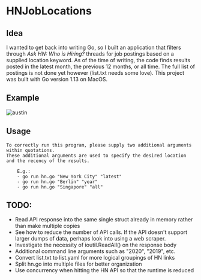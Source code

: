 # HNJobLocations


## Idea
I wanted to get back into writing Go, so I built an application that filters through *Ask HN: Who is Hiring?* threads for job postings based on a supplied location keyword. As of the time of writing, the code finds results posted in the latest month, the previous 12 months, or all time. The full list of postings is not done yet however (list.txt needs some love). This project was built with Go version 1.13 on MacOS.

## Example 
![austin](https://user-images.githubusercontent.com/13093517/83374930-25f08700-a39b-11ea-8aac-288c03b997bd.gif)

## Usage
```
To correctly run this program, please supply two additional arguments within quotations.
These additional arguments are used to specify the desired location and the recency of the results.
	
	E.g.:
	- go run hn.go "New York City" "latest"
	- go run hn.go "Berlin" "year"
	- go run hn.go "Singapore" "all"
```

## TODO:

- Read API response into the same single struct already in memory rather than make multiple copies
- See how to reduce the number of API calls. If the API doesn't support larger dumps of data, perhaps look into using a web scraper.
- Investigate the necessity of ioutil.ReadAll() on the response body
- Additional command line arguments such as "2020", "2019", etc.
- Convert list.txt to list.yaml for more logical groupings of HN links
- Split hn.go into multiple files for better organization
- Use concurrency when hitting the HN API so that the runtime is reduced 
